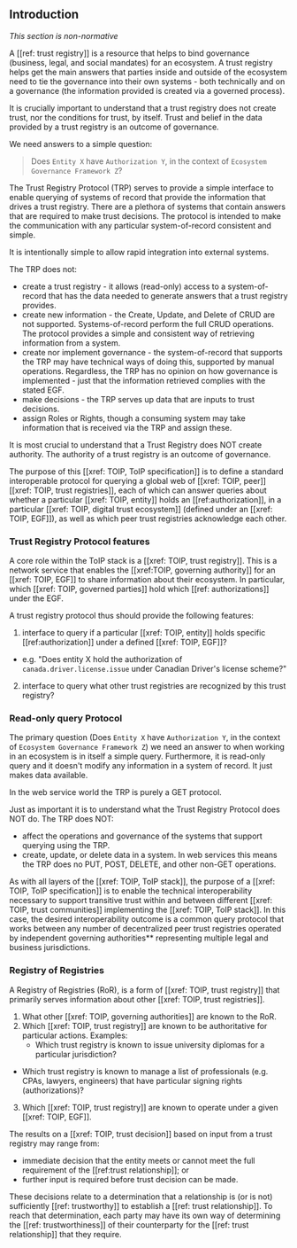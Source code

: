 
[//]: # (Pandoc Formatting Macros)

[//]: # (\mainmatter)

[//]: # (\doctitle)

## Introduction
*This section is non-normative*

A [[ref: trust registry]] is a resource that helps to bind governance (business, legal, and social mandates) for an ecosystem. A trust registry helps get the main answers that parties inside and outside of the ecosystem need to tie the governance into their own systems - both technically and on a governance (the information provided is created via a governed process).

It is crucially important to understand that a trust registry does not create trust, nor the conditions for trust, by itself. Trust and belief in the data provided by a trust registry is an outcome of governance. 

We need answers to a simple question:

> Does `Entity X` have `Authorization Y`, in the context of `Ecosystem Governance Framework Z`?

The Trust Registry Protocol (TRP) serves to provide a simple interface to enable querying of systems of record that provide the information that drives a trust registry. There are a plethora of systems that contain answers that are required to make trust decisions. The protocol is intended to make the communication with any particular system-of-record consistent and simple.

It is intentionally simple to allow rapid integration into external systems.

The TRP does not:  
  * create a trust registry - it allows (read-only) access to a system-of-record that has the data needed to generate answers that a trust registry provides.
  * create new information - the Create, Update, and Delete of CRUD are not supported. Systems-of-record perform the full CRUD operations. The protocol provides a simple and consistent way of retrieving information from a system.
  * create nor implement governance - the system-of-record that supports the TRP may have technical ways of doing this, supported by manual operations. Regardless, the TRP has no opinion on how governance is implemented - just that the information retrieved complies with the stated EGF.
  * make decisions - the TRP serves up data that are inputs to trust decisions.
  * assign Roles or Rights, though a consuming system may take information that is received via the TRP and assign these.

It is most crucial to understand that a Trust Registry does NOT create authority. The authority of a trust registry is an outcome of governance.

The purpose of this [[xref: TOIP, ToIP specification]] is to define a standard interoperable protocol for querying a global web of [[xref: TOIP, peer]] [[xref: TOIP, trust registries]], each of which can answer queries about whether a particular [[xref: TOIP, entity]] holds an [[ref:authorization]], in a particular [[xref: TOIP, digital trust ecosystem]] (defined under an [[xref: TOIP, EGF]]), as well as which peer trust registries acknowledge each other.

### Trust Registry Protocol features
A core role within the ToIP stack is a [[xref: TOIP, trust registry]]. This is a network service that enables the [[xref:TOIP, governing authority]] for an [[xref: TOIP, EGF]] to share information about their ecosystem. In particular, which [[xref: TOIP, governed parties]] hold which [[ref: authorizations]] under the EGF.

A trust registry protocol thus should provide the following features:

1. interface to query if a particular [[xref: TOIP, entity]] holds specific [[ref:authorization]] under a defined [[xref: TOIP, EGF]]? 
  - e.g.  "Does entity X hold the authorization of `canada.driver.license.issue` under Canadian Driver's license scheme?" 
2. interface to query what other trust registries are recognized by this trust registry?

### Read-only query Protocol
The primary question (Does `Entity X` have `Authorization Y`, in the context of `Ecosystem Governance Framework Z`) we need an answer to when working in an ecosystem is in itself a simple query. Furthermore, it is read-only query and it doesn't modify any information in a system of record. It just makes data available.

In the web service world the TRP is purely a GET protocol. 

Just as important it is to understand what the Trust Registry Protocol does NOT do. The TRP does NOT:
* affect the operations and governance of the systems that support querying using the TRP.
* create, update, or delete data in a system. In web services this means the TRP does no PUT, POST, DELETE, and other non-GET operations.

As with all layers of the [[xref: TOIP, ToIP stack]], the purpose of a [[xref: TOIP, ToIP specification]] is to enable the technical interoperability necessary to support transitive trust within and between different [[xref: TOIP, trust communities]] implementing the [[xref: TOIP, ToIP stack]]. In this case, the desired interoperability outcome is a common query protocol that works between any number of decentralized peer trust registries operated by independent governing authorities** representing multiple legal and business jurisdictions.

### Registry of Registries
A Registry of Registries (RoR), is a form of [[xref: TOIP, trust registry]] that primarily serves information about other [[xref: TOIP, trust registries]]. 

1. What other [[xref: TOIP, governing authorities]] are known to the RoR. 
2. Which [[xref: TOIP, trust registry]] are known to be authoritative for particular actions. Examples:
	- Which trust registry is known to issue university diplomas for a particular jurisdiction?
  - Which trust registry is known to manage a list of professionals (e.g. CPAs, lawyers, engineers) that have particular signing rights (authorizations)?
3. Which [[xref: TOIP, trust registry]] are known to operate under a given [[xref: TOIP, EGF]].

The results on a [[xref: TOIP, trust decision]] based on input from a trust registry may range from:
* immediate decision that the entity meets or cannot meet the full requirement of the [[ref:trust relationship]]; or
* further input is required before trust decision can be made. 

These decisions relate to a determination that a relationship is (or is not) sufficiently [[ref: trustworthy]] to establish a [[ref: trust relationship]]. To reach that determination, each party may have its own way of determining the [[ref: trustworthiness]] of their counterparty for the [[ref: trust relationship]] that they require.
